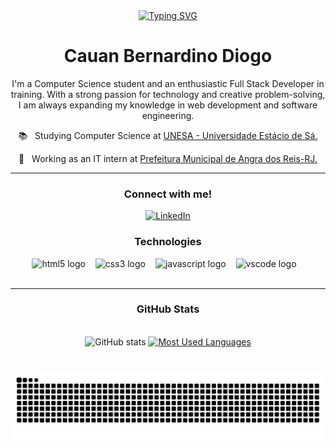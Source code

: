 <div align="center">
  <a href="https://git.io/typing-svg">
    <img src="https://readme-typing-svg.demolab.com?font=Fira+Code&weight=500&size=22&pause=1000&color=FF00F6&center=true&vCenter=true&random=false&width=524&lines=Welcome+to+my+profile!" alt="Typing SVG">
  </a>
</div>

<div style="text-align: center;" align="center">
<h1>Cauan Bernardino Diogo</h1>


I'm a Computer Science student and an enthusiastic Full Stack Developer in training. With a strong passion for technology and creative problem-solving, I am always expanding my knowledge in web development and software engineering.

 📚 &nbsp; Studying Computer Science at <a href="https://estacio.br/cursos/graduacao/engenharia-de-software" target="_blank">UNESA - Universidade Estácio de Sá.</a>
  <br>

 💼 &nbsp; Working as an IT intern at <a href="https://www.angra.rj.gov.br/" target="_blank">Prefeitura Municipal de Angra dos Reis-RJ.</a>
<img align="right" alt="" height="200px" src="./src/study.gif">

---

</div>

<h3 align="center">Connect with me!</h3>

<!-- [![Instagram](https://img.shields.io/badge/-Instagram-000?style=for-the-badge&logo=instagram&logoColor=FF00F6&color:FFF)](https://www.instagram.com/o.davocs/) -->
<div align="center">

[![LinkedIn](https://img.shields.io/badge/-LinkedIn-000?style=for-the-badge&logo=linkedin&logoColor=FF00F6&color:FFF)](www.linkedin.com/in/cauan-bernardino-diogo/)
</div>

<h3 align="center">Technologies</h3>

<div align="center">
  <img src="https://cdn.jsdelivr.net/gh/devicons/devicon/icons/html5/html5-original.svg" height="25" alt="html5 logo"  />
  <img width="8" />
  <img src="https://cdn.jsdelivr.net/gh/devicons/devicon/icons/css3/css3-original.svg" height="25" alt="css3 logo"  />
  <img width="8" />
  <img src="https://cdn.jsdelivr.net/gh/devicons/devicon/icons/javascript/javascript-plain.svg" height="25" alt="javascript logo"  />
  <img width="8" />
  <img src="https://cdn.jsdelivr.net/gh/devicons/devicon@latest/icons/vscode/vscode-original.svg" height="25" alt="vscode logo"  />
  <img width="8" />

  
<br/>
<br/>

---
<div style="text-align: center;" align="center">
  <h3> GitHub Stats </h3>
  <br>
  <img src="https://github-readme-stats-git-masterrstaa-rickstaa.vercel.app/api?username=devcauanbernardino&hide_title=true&show_icons=true&include_all_commits=false&count_private=true&line_height=25&hide=issues&bg_color=000&title_color=FF00F6&text_color=FFF&border_radius=3&border_color=36123c&icon_color=FF00F6&theme=jolly" alt="GitHub stats">

  <a href="https://github.com/CaBernzaki/github-readme-stats">
    <img src="https://github-readme-stats.vercel.app/api/top-langs/?username=devcauanbernardino&line_height=10&card_width=290&layout=compact&hide_title=false&count_private=true&langs_count=8&show_icons=true&title_color=FF00F6&bg_color=000&text_color=8B8B8B&border_radius=3&border_color=561760&count_private=true" alt="Most Used Languages">
  </a>
</div>


#

<picture align="center">
  <source media="(prefers-color-scheme: dark)" srcset="https://raw.githubusercontent.com/devcauanbernardino/devcauanbernardino/output/github-contribution-grid-snake-dark.svg">
  <source media="(prefers-color-scheme: light)" srcset="https://raw.githubusercontent.com/devcauanbernardino/devcauanbernardino/output/github-contribution-grid-snake-dark.svg">
  <img align="center" alt="github contribution grid snake animation" src="https://raw.githubusercontent.com/devcauanbernardino/devcauanbernardino/output/github-contribution-grid-snake.svg">
</picture>
